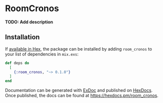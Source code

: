 # RoomCronos

**TODO: Add description**

## Installation

If [available in Hex](https://hex.pm/docs/publish), the package can be installed
by adding `room_cronos` to your list of dependencies in `mix.exs`:

```elixir
def deps do
  [
    {:room_cronos, "~> 0.1.0"}
  ]
end
```

Documentation can be generated with [ExDoc](https://github.com/elixir-lang/ex_doc)
and published on [HexDocs](https://hexdocs.pm). Once published, the docs can
be found at <https://hexdocs.pm/room_cronos>.

